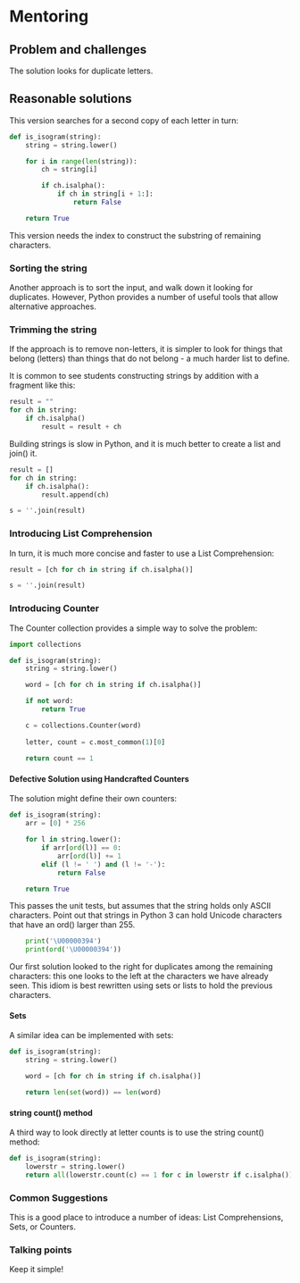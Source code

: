 # Mentoring

## Problem and challenges

The solution looks for duplicate letters.

## Reasonable solutions
	
This version searches for a second copy of each letter in turn:
	
```python
def is_isogram(string):
    string = string.lower()

    for i in range(len(string)):
        ch = string[i]

        if ch.isalpha():
            if ch in string[i + 1:]:
                return False

    return True
```

This version needs the index to construct the substring of remaining characters.

### Sorting the string
    
Another approach is to sort the input, and walk down it looking for
duplicates. However, Python provides a number of useful tools that allow
alternative approaches.  

### Trimming the string

If the approach is to remove non-letters, it is simpler to look for things that
belong (letters) than things that do not belong - a much harder list to define.

It is common to see students constructing strings by addition with a
fragment like this:

```python
result = ""
for ch in string:
	if ch.isalpha()
		result = result + ch
```

Building strings is slow in Python, and it is much better to create a list and join() it.

```python
result = []
for ch in string:
    if ch.isalpha():
        result.append(ch)

s = ''.join(result)
```

### Introducing List Comprehension

In turn, it is much more concise and faster to use a List Comprehension:

```python
result = [ch for ch in string if ch.isalpha()]

s = ''.join(result)
```

### Introducing Counter

The Counter collection provides a simple way to solve the problem:

```python
import collections

def is_isogram(string):
    string = string.lower()

    word = [ch for ch in string if ch.isalpha()]

    if not word:
        return True

    c = collections.Counter(word)
    
    letter, count = c.most_common(1)[0]
    
    return count == 1
```

#### Defective Solution using Handcrafted Counters 

The solution might define their own counters:

```python
def is_isogram(string):
    arr = [0] * 256

    for l in string.lower():
        if arr[ord(l)] == 0:
            arr[ord(l)] += 1
        elif (l != ' ') and (l != '-'):
            return False

    return True
```

This passes the unit tests, but assumes that the string holds only ASCII characters.
Point out that strings in Python 3 can hold Unicode characters that 
have an ord() larger than 255.

```python
    print('\U00000394')
    print(ord('\U00000394'))
```

Our first solution looked to the right for duplicates among the remaining characters:
this one looks to the left at the characters we have already seen.
This idiom is best rewritten using sets or lists to hold the previous characters.

#### Sets

A similar idea can be implemented with sets:

```python
def is_isogram(string):
    string = string.lower()

    word = [ch for ch in string if ch.isalpha()]

    return len(set(word)) == len(word)
```

#### string count() method

A third way to look directly at letter counts is to use the string count() method:

```python
def is_isogram(string):
    lowerstr = string.lower()
    return all(lowerstr.count(c) == 1 for c in lowerstr if c.isalpha())
```

### Common Suggestions

This is a good place to introduce a number of ideas: List Comprehensions, Sets, or Counters.

### Talking points

Keep it simple!
